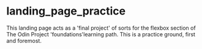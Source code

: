 # landing_page_practice

This landing page acts as a 'final project' of sorts for the flexbox section of The Odin Project 'foundations'learning path. This is a practice ground, first and foremost. 
